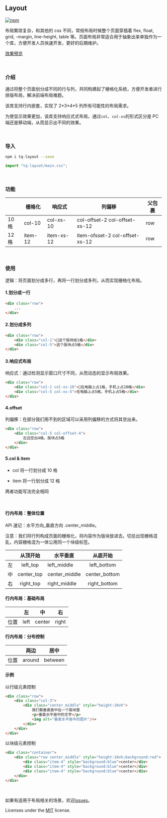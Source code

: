 ## Layout

[![npm](https://badge.fury.io/js/tq-layout.svg)](https://www.npmjs.com/package/tq-layout)

布局繁琐复杂，和其他的 css 不同，常规布局时候整个页面穿插着 flex, float, grid, -margin, line-height, table 等。页面布局非常适合用于抽象出来单独作为一个库，方便开发人员快速开发，更好的后期维护。

[效果预览](https://jilaokang.github.com/layout/example/)

<br/>

### 介绍

通过将整个页面划分成不同的行与列，共同构建起了栅格化系统，方便开发者进行排版布局，解决前端布局难题。

该库支持行内嵌套，实现了 2\*3\*4\*5 列所有可能性的布局需求。

为使显示效果更加，该库支持响应式式布局，通过`col`、`col-xs`的形式区分是 PC 端还是移动端，从而显示出不同的效果。

<br/>

### 导入

```bash
npm i tq-layout --save
```

```js
import "tq-layuot/main.css";
```

<br/>

### 功能

|       | 栅格化  | 响应式     | 列偏移                         | 父包裹 |
| ----- | ------- | ---------- | ------------------------------ | ------ |
| 10 格 | col-10  | col-xs-10  | col-offset-2 col-offset-xs-12  | row    |
| 12 格 | item-12 | item-xs-12 | item-ofsset-2 col-offset-xs-12 | row    |

<br/>

### 使用

逻辑：将页面划分成多行，再将一行划分成多列，从而实现栅格化布局。

#### 1.划分成一行

```html
<div class="row">
    ...
</div>
```

#### 2.划分成多列

```html
<div class="row">
    <div class="col-1">这个版块给1格</div>
    <div class="col-5">这个版块占5格</div>
</div>
```

#### 3.响应式布局

响应式：通过检测显示窗口尺寸不同，从而动态的显示布局效果。

```html
<div class="row">
    <div class="col-1 col-xs-10">在电脑上占1格，手机上占10格</div>
    <div class="col-5 col-xs-5">在电脑上占5格，手机上占5格</div>
</div>
```

#### 4.offset

列偏移：在部分我们用不到的区域可以采用列偏移的方式将其空出来。

```html
<div class="row">
    <div class="col-5 col-offset-4">
        左边空出4格，版块占5格
    </div>
</div>
```

#### 5.col & item

- col 将一行划分成 10 格

- item 将一行划分成 12 格

两者功能写法完全相同

<br/>

#### 行内布局：整体位置

APi 速记：水平方向\_垂直方向 .center_middle。

注意：我们将行列构成页面的栅格化，将内容作为版块放进去。切忌出现栅格混乱，内容栅格混为一体公用同一个块级标签。

|     |  从顶开始  | 水平垂直      |   从底开始    |
| --- | :--------: | ------------- | :-----------: |
| 左  |  left_top  | left_middle   |  left_bottom  |
| 中  | center_top | center_middle | center_bottom |
| 右  | right_top  | right_middle  | right_bottom  |

#### 行内布局：基础布局

|      |  左  | 中     |  右   |
| ---- | :--: | ------ | :---: |
| 位置 | left | center | right |

#### 行内布局：分布控制

|      |  两边  |  居中   |
| ---- | :----: | :-----: |
| 位置 | around | between |

#### 示例

以行级元素控制

```html
<div class="row">
    <div class="col-3">
        <div class="center_middle" style="height:10vh">
            我们都垂直居中在一个版块里
            <p>垂直水平居中的文字</p>
            <img alt="垂直水平居中的图片"/>>
        </div>
    </div>
</div>
```

以块级元素控制

```html
<div class="container">
    <div class="row center_middle" style="height:10vh;background:red">
        <div class="item-4" style="background:blue">center</div>
        <div class="item-4" style="background:blue">center</div>
        <div class="item-4" style="background:blue">center</div>
    </div>
</div>
```

<br/>

如果有适用于布局相关的场景，欢迎[issues](https://github.com/jilaokang/layout/issues)。

Licenses under the [MIT](https://opensource.org/licenses/MIT) license.
